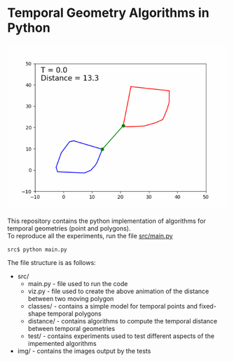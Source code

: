 # Temporal Geometry Algorithms in Python

![Animation of distance computation](/img/poly_poly_dist.gif)

This repository contains the python implementation of algorithms for temporal geometries (point and polygons).  
To reproduce all the experiments, run the file [src/main.py](/src/main.py)

```
src$ python main.py
```

The file structure is as follows:
* src/
  * main.py - file used to run the code
  * viz.py - file used to create the above animation of the distance between two moving polygon
  * classes/ - contains a simple model for temporal points and fixed-shape temporal polygons
  * distance/ - contains algorithms to compute the temporal distance between temporal geometries
  * test/ - contains experiments used to test different aspects of the impemented algorithms
* img/ - contains the images output by the tests

